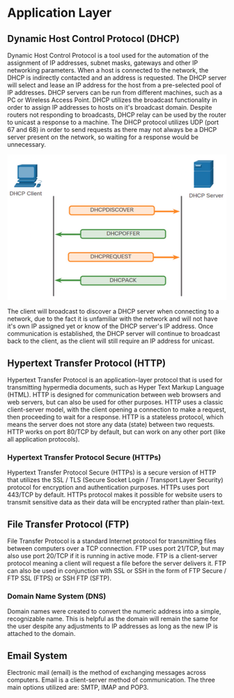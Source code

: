 # Application Layer

## Dynamic Host Control Protocol (DHCP)

Dynamic Host Control Protocol is a tool used for the automation of the assignment of IP addresses, subnet masks, gateways and other IP networking parameters. When a host is connected to the network, the DHCP is indirectly contacted and an address is requested. The DHCP server will select and lease an IP address for the host from a pre-selected pool of IP addresses. DHCP servers can be run from different machines, such as a PC or Wireless Access Point. DHCP utilizes the broadcast functionality in order to assign IP addresses to hosts on it's broadcast domain. Despite routers not responding to broadcasts, DHCP relay can be used by the router to unicast a response to a machine. The DHCP protocol utilizes UDP (port 67 and 68) in order to send requests as there may not always be a DHCP server present on the network, so waiting for a response would be unnecessary.

![DHCP Process](images/DHCP.png)

The client will broadcast to discover a DHCP server when connecting to a network, due to the fact it is unfamiliar with the network and will not have it's own IP assigned yet or know of the DHCP server's IP address. Once communication is established, the DHCP server will continue to broadcast back to the client, as the client will still require an IP address for unicast.

## Hypertext Transfer Protocol (HTTP)

Hypertext Transfer Protocol is an application-layer protocol that is used for transmitting hypermedia documents, such as Hyper Text Markup Language (HTML). HTTP is designed for communication between web browsers and web servers, but can also be used for other purposes. HTTP uses a classic client-server model, with the client opening a connection to make a request, then proceeding to wait for a response. HTTP is a stateless protocol, which means the server does not store any data (state) between two requests. HTTP works on port 80/TCP by default, but can work on any other port (like all application protocols).

### Hypertext Transfer Protocol Secure (HTTPs)

Hypertext Transfer Protocol Secure (HTTPs) is a secure version of HTTP that utilizes the SSL / TLS (Secure Socket Login / Transport Layer Security) protocol for encryption and authentication purposes. HTTPs uses port 443/TCP by default. HTTPs protocol makes it possible for website users to transmit sensitive data as their data will be encrypted rather than plain-text.

## File Transfer Protocol (FTP)

File Transfer Protocol is a standard Internet protocol for transmitting files between computers over a TCP connection. FTP uses port 21/TCP, but may also use port 20/TCP if it is running in active mode. FTP is a client-server protocol meaning a client will request a file before the server delivers it. FTP can also be used in conjunction with SSL or SSH in the form of FTP Secure / FTP SSL (FTPS) or SSH FTP (SFTP).

### Domain Name System (DNS)

Domain names were created to convert the numeric address into a simple, recognizable name. This is helpful as the domain will remain the same for the user despite any adjustments to IP addresses as long as the new IP is attached to the domain.

## Email System

Electronic mail (email) is the method of exchanging messages across computers. Email is a client-server method of communication. The three main options utilized are: SMTP, IMAP and POP3.
